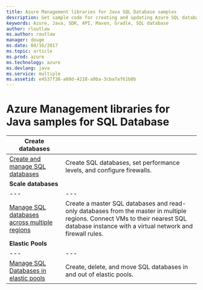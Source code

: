 ```yaml
---
title: Azure Management libraries for Java SQL Database samples
description: Get sample code for creating and updating Azure SQL databases using the Azure Management libraries for Java
keywords: Azure, Java, SDK, API, Maven, Gradle, SQL database
author: rloutlaw
ms.author: routlaw
manager: douge
ms.date: 04/16/2017
ms.topic: article
ms.prod: azure
ms.technology: azure
ms.devlang: java
ms.service: multiple
ms.assetid: e4537f38-a60d-4218-a9ba-3cba7af61b8b
---
```



# Azure Management libraries for Java samples for SQL Database

| **Create databases** ||
|---|---|
| [Create and manage SQL databases][2] | Create SQL databases, set performance levels, and configure firewalls.  | 
| **Scale databases** ||
|---|---|
| [Manage SQL databases across multiple regions][2] | Create a master SQL databases and read-only databases from the master in multiple regions. Connect VMs to their nearest SQL database instance with a virtual network and firewall rules. | 
| **Elastic Pools** ||
|---|---|
| [Manage SQL Databases in elastic pools][2] | Create, delete, and move SQL databases in and out of elastic pools. | 

[2]: java-sdk-azure-configure-webapp-sources.md
